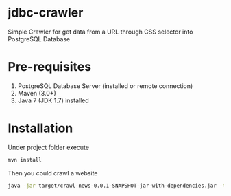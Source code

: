 # jdbc-crawler
Simple Crawler for get data from a URL through CSS selector into PostgreSQL Database

# Pre-requisites
1. PostgreSQL Database Server (installed or remote connection)
2. Maven (3.0+)
3. Java 7 (JDK 1.7) installed

# Installation

Under project folder execute
```bash
mvn install
```
Then you could crawl a website 

```bash
java -jar target/crawl-news-0.0.1-SNAPSHOT-jar-with-dependencies.jar -t postgresql -h localhost -d crawler -u postgres -p root -port 5432 -l 2 -url [URL_LINK] -tag [CSS_SELECTOR_WHITOUT_SPACES]
```
